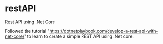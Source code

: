 # restAPI
Rest API using .Net Core


Followed the tutorial "https://dotnetplaybook.com/develop-a-rest-api-with-net-core/" to learn to create a simple REST API using .Net core.
